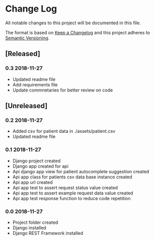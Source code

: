 # Change Log
All notable changes to this project will be documented in this file.

The format is based on [Keep a Changelog](http://keepachangelog.com/)
and this project adheres to [Semantic Versioning](http://semver.org/).

## [Released]

### 0.3 2018-11-27
- Updated readme file
- Add requirements file
- Update commnetaries for better review on code

## [Unreleased]

### 0.2 2018-11-27
- Added csv for patient data in ./assets/patient.csv
- Updated readme file

### 0.1 2018-11-27
- Django project created
- Django app created for api
- Api django app view for patient autocomplete suggestion created
- Api app class for patients csv data base instance created
- Api app url created
- Api app test to assert request status value created
- Api app test to assert example request data value created
- Api app test response function to reduce code repetition

### 0.0 2018-11-27
- Project folder created
- Django installed
- Django REST Framework installed
